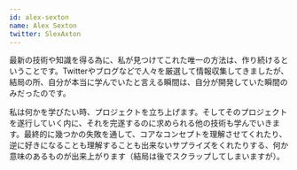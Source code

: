 ```yaml
---
id: alex-sexton
name: Alex Sexton
twitter: SlexAxton
---
```


最新の技術や知識を得る為に、私が見つけてこれた唯一の方法は、作り続けるということです。Twitterやブログなどで人々を厳選して情報収集してきましたが、結局の所、自分が本当に学んでいたと言える瞬間は、自分が開発していた瞬間のみだったのです。

私は何かを学びたい時、プロジェクトを立ち上げます。そしてそのプロジェクトを遂行していく内に、それを完遂するのに求められる他の技術も学んでいきます。最終的に幾つかの失敗を通して、コアなコンセプトを理解させてくれたり、逆に好きになることも理解することも出来ないサプライズをくれたりする、何か意味のあるものが出来上がります（結局は後でスクラップしてしまいますが）。